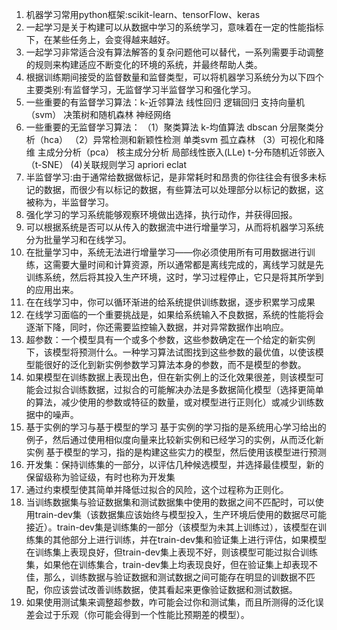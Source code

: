 1. 机器学习常用python框架:scikit-learn、tensorFlow、keras
2. 一起学习是关于构建可以从数据中学习的系统学习，意味着在一定的性能指标下，在某些任务上，会变得越来越好。
3. 一起学习非常适合没有算法解答的复杂问题他可以替代，一系列需要手动调整的规则来构建适应不断变化的环境的系统，并最终帮助人类。
4. 根据训练期间接受的监督数量和监督类型，可以将机器学习系统分为以下四个主要类别:有监督学习，无监督学习半监督学习和强化学习。
5. 一些重要的有监督学习算法：k-近邻算法 线性回归 逻辑回归 支持向量机（svm） 决策树和随机森林 神经网络
6. 一些重要的无监督学习算法：
（1）聚类算法
k-均值算法
dbscan
分层聚类分析（hca）
（2）异常检测和新颖性检测
单类svm
孤立森林
（3）可视化和降维
主成分分析（pca）
核主成分分析
局部线性嵌入(LLe)
t-分布随机近邻嵌入（t-SNE）
(4)关联规则学习
apriori
eclat
5. 半监督学习:由于通常给数据做标记，是非常耗时和昂贵的你往往会有很多未标记的数据，而很少有以标记的数据，有些算法可以处理部分以标记的数据，这被称为，半监督学习。
6. 强化学习的学习系统能够观察环境做出选择，执行动作，并获得回报。
7. 可以根据系统是否可以从传入的数据流中进行增量学习，从而将机器学习系统分为批量学习和在线学习。
8. 在批量学习中，系统无法进行增量学习——你必须使用所有可用数据进行训练，这需要大量时间和计算资源，所以通常都是离线完成的，离线学习就是先训练系统，然后将其投入生产环境，这时，学习过程停止，它只是将其所学到的应用出来。
9. 在在线学习中，你可以循环渐进的给系统提供训练数据，逐步积累学习成果
10. 在线学习面临的一个重要挑战是，如果给系统输入不良数据，系统的性能将会逐渐下降，同时，你还需要监控输入数据，并对异常数据作出响应。
11. 超参数：一个模型具有一个或多个参数，这些参数确定在一个给定的新实例下，该模型将预测什么。一种学习算法试图找到这些参数的最优值，以使该模型能很好的泛化到新实例参数学习算法本身的参数，而不是模型的参数。
12. 如果模型在训练数据上表现出色，但在新实例上的泛化效果很差，则该模型可能会过拟合训练数据，过拟合的可能解决办法是多数据简化模型（选择更简单的算法，减少使用的参数或特征的数量，或对模型进行正则化）或减少训练数据中的噪声。
13. 基于实例的学习与基于模型的学习
基于实例的学习指的是系统用心学习给出的例子，然后通过使用相似度向量来比较新实例和已经学习的实例，从而泛化新实例
基于模型的学习，指的是构建这些实力的模型，然后使用该模型进行预测
16. 开发集：保持训练集的一部分，以评估几种候选模型，并选择最佳模型，新的保留级称为验证级，有时也称为开发集
17. 通过约束模型使其简单并降低过拟合的风险，这个过程称为正则化。
18. 当训练数据集与验证数据集和测试数据集中使用的数据之间不匹配时，可以使用train-dev集（该数据集应该始终与模型投入，生产环境后使用的数据尽可能接近）。train-dev集是训练集的一部分（该模型为未其上训练过），该模型在训练集的其他部分上进行训练，并在train-dev集和验证集上进行评估，如果模型在训练集上表现良好，但train-dev集上表现不好，则该模型可能过拟合训练集，如果他在训练集合，train-dev集上均表现良好，但在验证集上却表现不佳，那么，训练数据与验证数据和测试数据之间可能存在明显的训数据不匹配，你应该尝试改善训练数据，使其看起来更像验证数据和测试数据。
19. 如果使用测试集来调整超参数，咋可能会过你和测试集，而且所测得的泛化误差会过于乐观（你可能会得到一个性能比预期差的模型）。
